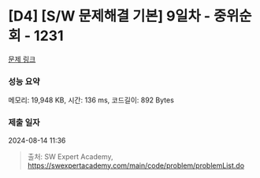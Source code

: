 # [D4] [S/W 문제해결 기본] 9일차 - 중위순회 - 1231 

[문제 링크](https://swexpertacademy.com/main/code/problem/problemDetail.do?contestProbId=AV140YnqAIECFAYD) 

### 성능 요약

메모리: 19,948 KB, 시간: 136 ms, 코드길이: 892 Bytes

### 제출 일자

2024-08-14 11:36



> 출처: SW Expert Academy, https://swexpertacademy.com/main/code/problem/problemList.do
